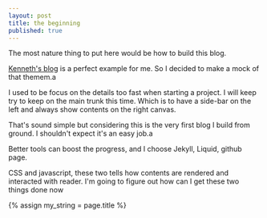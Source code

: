 ```yaml
---
layout: post
title: the beginning
published: true
---
```


The most nature thing to put here would be how to build this blog.

[Kenneth's blog](https:www.kennethreitz.org) is a perfect example for me. So I decided to make a mock of that themem.a

I used to be focus on the details too fast when starting a project. I will keep try to keep on the main trunk this time.
Which is to have a side-bar on the left and always show contents on the right canvas.

That's sound simple but considering this is the very first blog I build from ground. I shouldn't expect it's an easy job.a

Better tools can boost the progress, and I choose Jekyll, Liquid, github page.

CSS and javascript, these two tells how contents are rendered and interacted with reader. I'm going to figure out how can I
get these two things done now


{% assign my_string = page.title %}
